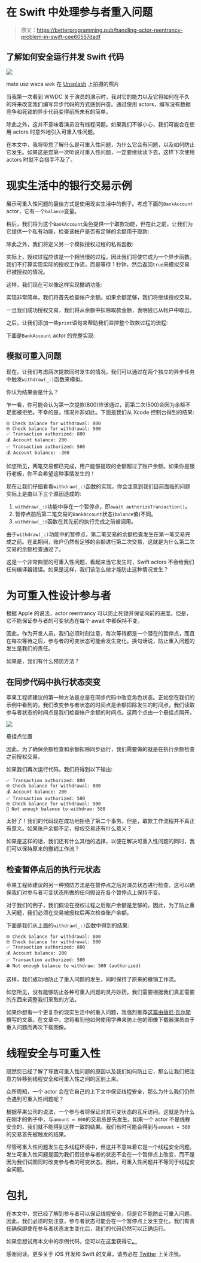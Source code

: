 # 在 Swift 中处理参与者重入问题

> 原文：<https://betterprogramming.pub/handling-actor-reentrancy-problem-in-swift-cee60557dadf>

## 了解如何安全运行并发 Swift 代码

![](img/d87b4a2e1ac94f197cf06b8faa399f4c.png)

mate usz waca wek 在 [Unsplash](https://unsplash.com?utm_source=medium&utm_medium=referral) 上拍摄的照片

当我第一次看到 WWDC 关于演员的演示时，我对它的能力以及它将如何在不久的将来改变我们编写异步代码的方式感到兴奋。通过使用 actors，编写没有数据竞争和死锁的异步代码变得前所未有的简单。

除此之外，这并不意味着演员没有线程问题。如果我们不够小心，我们可能会在使用 actors 时意外地引入可重入性问题。

在本文中，我将带您了解什么是可重入性问题，为什么它会有问题，以及如何防止它发生。如果这是您第一次听说可重入性问题，一定要继续读下去，这样下次使用 actors 时就不会措手不及了。

# 现实生活中的银行交易示例

展示可重入性问题的最佳方式是使用现实生活中的例子。考虑下面的`BankAccount` actor，它有一个`balance`变量。

稍后，我们将为这个`BankAccount`角色提供一个取款功能，但在此之前，让我们为它提供一个私有功能，检查该帐户是否有足够的余额用于取款:

除此之外，我们将定义另一个模拟授权过程的私有函数:

实际上，授权过程应该是一个相当慢的过程，因此我们将使它成为一个异步函数。我们不打算实现实际的授权工作流，而是等待 1 秒钟，然后返回`true`来模拟交易已被授权的情况。

这样，我们现在可以像这样实现撤销功能:

实现非常简单。我们将首先检查帐户余额。如果余额足够，我们将继续授权交易。

一旦我们成功授权交易，我们将从余额中扣除取款金额，表明钱已从帐户中取出。

之后，让我们添加一些`print`语句来帮助我们监控整个取款过程的流程:

下面是`BankAccount` actor 的完整实现:

## 模拟可重入问题

现在，让我们考虑两次提款同时发生的情况。我们可以通过在两个独立的异步任务中触发`withdraw(_:)`函数来模拟。

你认为结果会是什么？

乍一看，你可能会认为第一次提款(800)应该通过，而第二次(500)会因为余额不足而被拒绝。不幸的是，情况并非如此。下面是我们从 Xcode 控制台得到的结果:

```
🤓 Check balance for withdrawal: 800
🤓 Check balance for withdrawal: 500
✅ Transaction authorized: 800
💰 Account balance: 200
✅ Transaction authorized: 500
💰 Account balance: -300
```

如您所见，两笔交易都已完成，用户能够提取的金额超过了账户余额。如果你是银行老板，你不会希望这种事情发生的！

现在让我们仔细看看`withdraw(_:)`函数的实现，你会注意到我们目前面临的问题实际上是由以下三个原因造成的:

1.  `withdraw(_:)`功能中存在一个暂停点，即`await authorizeTransaction()`。
2.  暂停点前后第二笔交易的`BankAccount`状态(`balance`值)不同。
3.  `withdraw(_:)`函数在其先前的执行完成之前被调用。

由于`withdraw(_:)`功能中的暂停点，第二笔交易的余额检查发生在第一笔交易完成之前。在此期间，账户仍然有足够的余额进行第二次交易，这就是为什么第二次交易的余额检查通过了。

这是一个非常典型的可重入性问题，看起来当它发生时，Swift actors 不会给我们任何编译器错误。如果是这样，我们该怎么做才能防止这种情况发生？

# 为可重入性设计参与者

根据 Apple 的说法，actor reentrancy 可以防止死锁并保证向前的进度。但是，它不能保证参与者的可变状态在每个 await 中都保持不变。

因此，作为开发人员，我们必须时刻注意，每次等待都是一个潜在的暂停点，而且在每次等待之后，参与者的可变状态可能会发生变化。换句话说，防止重入问题的发生是我们的责任。

如果是，我们有什么预防方法？

## 在同步代码中执行状态突变

苹果工程师建议的第一种方法是总是在同步代码中改变角色状态。正如您在我们的示例中看到的，我们改变参与者状态的时间点是余额扣除发生的时间点，我们读取参与者状态的时间点是我们检查帐户余额的时间点。这两个点由一个悬挂点隔开。

![](img/1dbc93bc2352e9a3a02a165b7dc09b58.png)

悬挂点位置

因此，为了确保余额检查和余额扣除同步运行，我们需要做的就是在执行余额检查之前授权交易。

如果我们再次运行代码，我们将得到以下输出:

```
✅ Transaction authorized: 800
🤓 Check balance for withdrawal: 800
💰 Account balance: 200
✅ Transaction authorized: 500
🤓 Check balance for withdrawal: 500
🚫 Not enough balance to withdraw: 500
```

太好了！我们的代码现在成功地拒绝了第二个事务。但是，取款工作流程并不真正有意义。如果账户余额不足，授权交易还有什么意义？

如果是这样的话，我们还有什么其他的选择，以便在解决可重入性问题的同时，我们可以保持原来的撤销工作流？

## 检查暂停点后的执行元状态

苹果工程师建议的另一种预防方法是在暂停点之后对演员状态进行检查。这可以确保我们对参与者可变状态所做的任何假设在各个暂停点上保持不变。

对于我们的例子，我们假设在授权过程之后账户余额是足够的。因此，为了防止重入问题，我们必须在交易被授权后再次检查账户余额。

下面是我们从上面的`withdraw(_:)`函数中得到的结果:

```
🤓 Check balance for withdrawal: 800
🤓 Check balance for withdrawal: 500
✅ Transaction authorized: 800
💰 Account balance: 200
✅ Transaction authorized: 500
⛔️ Not enough balance to withdraw: 500 (authorized)
```

这样，我们成功地防止了重入问题的发生，同时保持了原来的撤销工作流。

如您所见，没有能够防止各种可重入问题的灵丹妙药。我们需要根据我们真正需要的东西来调整我们采取的方法。

如果你想看一个更复杂的现实生活中的重入问题，我强烈推荐[这篇由](https://www.donnywals.com/using-swifts-async-await-to-build-an-image-loader/)[唐尼·瓦尔斯](https://twitter.com/DonnyWals)撰写的文章。在文章中，您将看到他如何使用字典来防止他的图像下载器演员由于重入问题而两次下载图像。

# 线程安全与可重入性

既然您已经了解了导致可重入性问题的原因以及我们如何防止它，那么让我们把注意力转移到线程安全和可重入性之间的区别上来。

众所周知，一个 actor 会在它自己的上下文中保证线程安全，那么为什么我们仍然会遇到可重入性问题呢？

根据苹果公司的说法，一个参与者将保证对其可变状态的互斥访问。这就是为什么在刚才的例子中，与`amount = 800`的交易总是先发生。如果一个 actor 不是线程安全的，我们就不能得到这样一致的结果。我们有时可能会得到与`amount = 500`的交易首先被触发的结果。

尽管可重入性问题发生在多线程环境中，但这并不意味着它是一个线程安全问题。发生可重入性问题是因为我们假设参与者的状态不会在一个暂停点上改变，而不是因为我们试图同时改变参与者的可变状态。因此，可重入性问题并不等同于线程安全问题。

# 包扎

在本文中，您已经了解到参与者可以保证线程安全，但是它不能防止可重入问题。因此，我们必须时刻注意，参与者状态可能会在一个暂停点上发生变化，我们有责任确保即使在参与者状态发生变化后，我们的代码仍然可以正确运行。

如果您想试用本文中的示例代码，您可以在这里获得它[。](https://github.com/LeeKahSeng/SwiftSenpai-Swift-Concurrency)

感谢阅读。更多关于 iOS 开发和 Swift 的文章，请务必在 [Twitter](https://twitter.com/Lee_Kah_Seng) 上关注我。